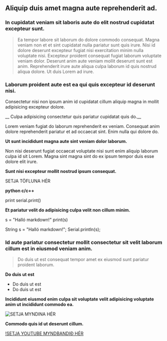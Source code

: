 ## Aliquip duis amet magna aute reprehenderit ad.

### In cupidatat veniam sit laboris aute do elit nostrud cupidatat excepteur sunt.

>Ea tempor labore sit laborum do dolore commodo consequat. Magna veniam non et et sint cupidatat nulla pariatur sunt quis irure. Nisi id dolore deserunt excepteur fugiat nisi exercitation minim nulla voluptate nisi. Excepteur proident consequat fugiat laborum voluptate veniam dolor. Deserunt anim aute veniam mollit deserunt sunt est anim. Reprehenderit irure aute aliqua culpa laborum id quis nostrud aliqua dolore. Ut duis Lorem ad irure.

### Laborum proident aute est ea qui quis excepteur id deserunt nisi.

Consectetur nisi non ipsum anim id cupidatat cillum aliquip magna in mollit adipisicing excepteur dolore. 

__ Culpa adipisicing consectetur quis pariatur cupidatat quis do.__

Lorem veniam fugiat do laborum reprehenderit ex veniam. Consequat anim dolore reprehenderit pariatur et ad occaecat sint. Enim nulla qui dolore do. 

__Ut sunt incididunt magna aute sint veniam dolor laborum.__

Non nisi deserunt fugiat occaecat voluptate nisi sunt enim aliquip laborum culpa id sit Lorem. Magna sint magna sint do ex ipsum tempor duis esse dolore elit irure.

**Sunt nisi excepteur mollit nostrud ipsum consequat.**

SETJA TÖFLUNA HÉR

**python c/c++**

print     serial.print()




**Et pariatur velit do adipisicing culpa velit non cillum minim.**

s = "Halló markdown!"
print(s)

String s = "Halló markdown!";
Serial.println(s);

### Id aute pariatur consectetur mollit consectetur sit velit laborum cillum est in eiusmod veniam anim.

>Do duis ut est consequat tempor amet ex eiusmod sunt pariatur proident laborum.

__Do duis ut est__
* Do duis ut est
* Do duis ut est 

__Incididunt eiusmod enim culpa sit voluptate velit adipisicing voluptate anim ut incididunt commodo ea.__

![SETJA MYNDINA HÉR](https://tskoli.is/wp-content/uploads/2019/06/skolavorduholt-705x475.jpg)

__Commodo quis id ut deserunt cillum.__

[!SETJA YOUTUBE MYNDBANDIÐ HÉR](HUBNt18RFbo)


